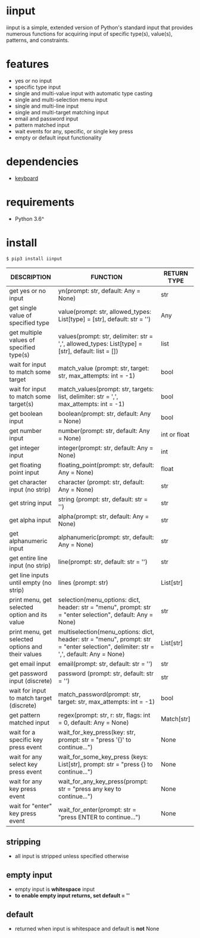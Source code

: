 
# iinput

iinput is a simple, extended version of Python's standard input that provides numerous functions for acquiring input of specific type(s), value(s), patterns, and constraints.

# features
- yes or no input
- specific type input
- single and multi-value input with automatic type casting
- single and multi-selection menu input
- single and multi-line input
- single and multi-target matching input
- email and password input
- pattern matched input
- wait events for any, specific, or single key press
- empty or default input functionality

# dependencies
- [keyboard](https://github.com/boppreh/keyboard)

# requirements

- Python 3.6^

# install

```bash
$ pip3 install iinput
```
| DESCRIPTION                                       | FUNCTION                                                                                                                             | RETURN TYPE  |
|---------------------------------------------------|--------------------------------------------------------------------------------------------------------------------------------------|--------------|
| get yes or no input                               | yn(prompt: str, default: Any = None)                                                                                                 | str          |
| get single value of specified type                | value(prompt: str, allowed_types: List[type] = [str], default: str = '')                                                             | Any          |
| get multiple values of specified type(s)          | values(prompt: str, delimiter: str = ',', allowed_types: List[type] = [str], default: list = [])                                     | list         |
| wait for input to match some target               | match_value (prompt: str, target: str, max_attempts: int = -1)                                                                       | bool         |
| wait for input to match some target(s)            | match_values(prompt: str, targets: list, delimiter: str = ',', max_attempts: int = -1)                                               | bool         |
| get boolean input                                 | boolean(prompt: str, default: Any = None)                                                                                            | bool         |
| get number input                                  | number(prompt: str, default: Any = None)                                                                                             | int or float |
| get integer input                                 | integer(prompt: str, default: Any = None)                                                                                            | int          |
| get floating point input                          | floating_point(prompt: str, default: Any = None)                                                                                     | float        |
| get character input (no strip)                              | character (prompt: str, default: Any = None)                                                                                         | str          |
| get string input                                  | string (prompt: str, default: str = '')                                                                                              | str          |
| get alpha input                                   | alpha(prompt: str, default: Any = None)                                                                                              | str          |
| get alphanumeric input                            | alphanumeric(prompt: str, default: Any = None)                                                                                       | str          |
| get entire line input (no strip)                  | line(prompt: str, default: str = '')                                                                                                 | str          |
| get line inputs until empty (no strip)            | lines (prompt: str)                                                                                                                  | List[str]    |
| print menu, get selected option and its value     | selection(menu_options: dict, header: str = "menu", prompt: str = "enter selection", default: Any = None)                            | str          |
| print menu, get selected options and their values | multiselection(menu_options: dict, header: str = "menu", prompt: str = "enter selection", delimiter: str = ',', default: Any = None) | List[str]    |
| get email input                                   | email(prompt: str, default: str = '')                                                                                                | str          |
| get password input (discrete)                     | password (prompt: str, default: str = '')                                                                                            | str          |
| wait for input to match target (discrete)         | match_password(prompt: str, target: str, max_attempts: int = -1)                                                                     | bool         |
| get pattern matched input                         | regex(prompt: str, r: str, flags: int = 0, default: Any = None)                                                                      | Match[str]   |
| wait for a specific key press event               | wait_for_key_press(key: str, prompt: str = "press '{}' to continue...")                                                              | None         |
| wait for any select key press event               | wait_for_some_key_press (keys: List[str], prompt: str = "press {} to continue...")                                                   | None         |
| wait for any key press event                      | wait_for_any_key_press(prompt: str = "press any key to continue...")                                                                 | None         |
| wait for "enter" key press event                  | wait_for_enter(prompt: str = "press ENTER to continue...")                                                                           | None         |

## stripping
- all input is stripped unless specified otherwise

## empty input
- empty input is **whitespace** input
- **to enable empty input returns, set default = ''**

## default
- returned when input is whitespace and default is **not** None
